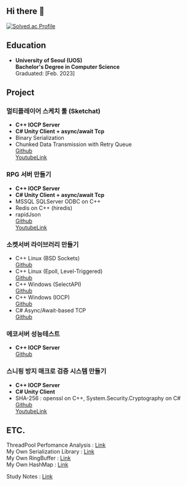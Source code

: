 ## Hi there 👋

[![Solved.ac Profile](http://mazassumnida.wtf/api/generate_badge?boj=psyc)](https://solved.ac/psyc)

## Education

- **University of Seoul (UOS)**  
  **Bachelor's Degree in Computer Science**  
  Graduated: [Feb. 2023]

## Project
### 멀티플레이어 스케치 툴 (Sketchat)
- **C++ IOCP Server**
- **C# Unity Client + async/await Tcp**
- Binary Serialization
- Chunked Data Transmission with Retry Queue <br/>
[Github](https://github.com/SuhYC/Sketchat) <br/>
[YoutubeLink](https://youtu.be/JGcvxF2Ymkk) <br/>

### RPG 서버 만들기
- **C++ IOCP Server**
- **C# Unity Client + async/await Tcp**
- MSSQL SQLServer ODBC on C++
- Redis on C++ (hiredis)
- rapidJson <br/>
[Github](https://github.com/SuhYC/RPGServer) <br/>
[YoutubeLink](https://www.youtube.com/watch?v=9p8_nc-A0UU) <br/>

### 소켓서버 라이브러리 만들기
- C++ Linux (BSD Sockets) <br/>
[Github](https://github.com/SuhYC/SocketServerLib/tree/main/LinuxBlockingSocket) <br/>
- C++ Linux (Epoll, Level-Triggered) <br/>
 [Github](https://github.com/SuhYC/SocketServerLib/tree/main/Epoll/LT) <br/>
- C++ Windows (SelectAPI) <br/>
 [Github](https://github.com/SuhYC/SocketServerLib/tree/main/SelectAPI/Windows) <br/>
- C++ Windows (IOCP) <br/>
 [Github](https://github.com/SuhYC/SocketServerLib/tree/main/IOCP) <br/>
- C# Async/Await-based TCP <br/>
 [Github](https://github.com/SuhYC/SocketServerLib/tree/main/C%23_TCP_async_await) <br/>

### 에코서버 성능테스트
- **C++ IOCP Server**<br/>
[Github](https://github.com/SuhYC/100k_IO_EchoServer) <br/>

### 스니핑 방지 매크로 검증 시스템 만들기
- **C++ IOCP Server**
- **C# Unity Client**
- SHA-256 : openssl on C++, System.Security.Cryptography on C#<br/>
[Github](https://github.com/SuhYC/Violeta) <br/>
[YoutubeLink](https://www.youtube.com/watch?v=EYDAL4GmfnE) <br/>

## ETC.
ThreadPool Perfomance Analysis : [Link](https://github.com/SuhYC/DIY/tree/main/ThreadPool) <br/>
My Own Serialization Library : [Link](https://github.com/SuhYC/DIY/tree/main/SerializeLib/CppToCS) <br/>
My Own RingBuffer : [Link](https://github.com/SuhYC/DIY/tree/main/RingBuffer) <br/>
My Own HashMap : [Link](https://github.com/SuhYC/DIY/tree/main/UnorderedMap) <br/>

Study Notes : [Link](https://github.com/SuhYC/Lesson)

<!--
**SuhYC/SuhYC** is a ✨ _special_ ✨ repository because its `README.md` (this file) appears on your GitHub profile.

Here are some ideas to get you started:

- 🔭 I’m currently working on ...
- 🌱 I’m currently learning ...
- 👯 I’m looking to collaborate on ...
- 🤔 I’m looking for help with ...
- 💬 Ask me about ...
- 📫 How to reach me: ...
- 😄 Pronouns: ...
- ⚡ Fun fact: ...
-->
